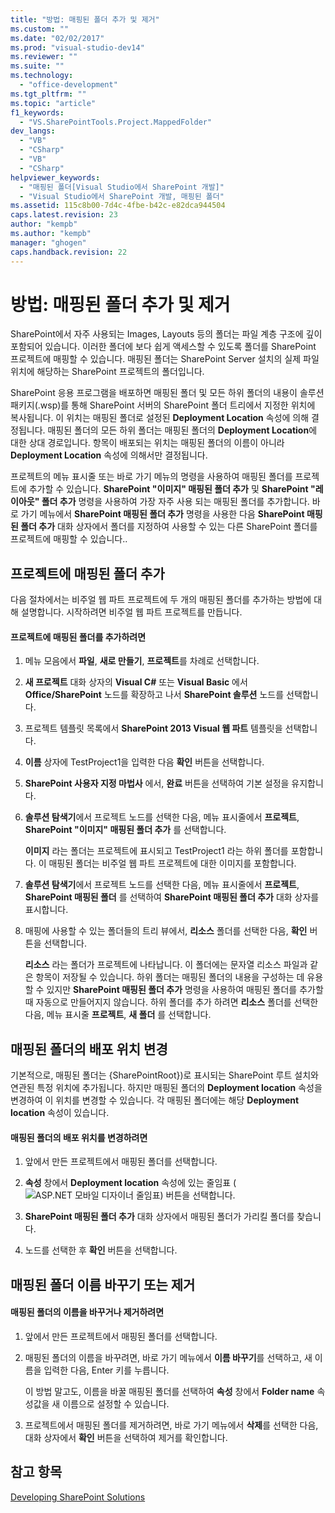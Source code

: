 ```yaml
---
title: "방법: 매핑된 폴더 추가 및 제거"
ms.custom: ""
ms.date: "02/02/2017"
ms.prod: "visual-studio-dev14"
ms.reviewer: ""
ms.suite: ""
ms.technology: 
  - "office-development"
ms.tgt_pltfrm: ""
ms.topic: "article"
f1_keywords: 
  - "VS.SharePointTools.Project.MappedFolder"
dev_langs: 
  - "VB"
  - "CSharp"
  - "VB"
  - "CSharp"
helpviewer_keywords: 
  - "매핑된 폴더[Visual Studio에서 SharePoint 개발]"
  - "Visual Studio에서 SharePoint 개발, 매핑된 폴더"
ms.assetid: 115c8b00-7d4c-4fbe-b42c-e82dca944504
caps.latest.revision: 23
author: "kempb"
ms.author: "kempb"
manager: "ghogen"
caps.handback.revision: 22
---
```

# 방법: 매핑된 폴더 추가 및 제거
  SharePoint에서 자주 사용되는 Images, Layouts 등의 폴더는 파일 계층 구조에 깊이 포함되어 있습니다.  이러한 폴더에 보다 쉽게 액세스할 수 있도록 폴더를 SharePoint 프로젝트에 매핑할 수 있습니다.  매핑된 폴더는 SharePoint Server 설치의 실제 파일 위치에 해당하는 SharePoint 프로젝트의 폴더입니다.  
  
 SharePoint 응용 프로그램을 배포하면 매핑된 폴더 및 모든 하위 폴더의 내용이 솔루션 패키지\(.wsp\)를 통해 SharePoint 서버의 SharePoint 폴더 트리에서 지정한 위치에 복사됩니다.  이 위치는 매핑된 폴더로 설정된 **Deployment Location** 속성에 의해 결정됩니다.  매핑된 폴더의 모든 하위 폴더는 매핑된 폴더의 **Deployment Location**에 대한 상대 경로입니다.  항목이 배포되는 위치는 매핑된 폴더의 이름이 아니라 **Deployment Location** 속성에 의해서만 결정됩니다.  
  
 프로젝트의 메뉴 표시줄 또는 바로 가기 메뉴의 명령을 사용하여 매핑된 폴더를 프로젝트에 추가할 수 있습니다.  **SharePoint "이미지" 매핑된 폴더 추가** 및 **SharePoint "레이아웃" 폴더 추가** 명령을 사용하여 가장 자주 사용 되는 매핑된 폴더를 추가합니다.  바로 가기 메뉴에서 **SharePoint 매핑된 폴더 추가** 명령을 사용한 다음 **SharePoint 매핑된 폴더 추가** 대화 상자에서 폴더를 지정하여 사용할 수 있는 다른 SharePoint 폴더를 프로젝트에 매핑할 수 있습니다..  
  
## 프로젝트에 매핑된 폴더 추가  
 다음 절차에서는 비주얼 웹 파트 프로젝트에 두 개의 매핑된 폴더를 추가하는 방법에 대해 설명합니다.  시작하려면 비주얼 웹 파트 프로젝트를 만듭니다.  
  
#### 프로젝트에 매핑된 폴더를 추가하려면  
  
1.  메뉴 모음에서 **파일**, **새로 만들기**, **프로젝트**를 차례로 선택합니다.  
  
2.  **새 프로젝트** 대화 상자의 **Visual C\#** 또는 **Visual Basic** 에서 **Office\/SharePoint** 노드를 확장하고 나서 **SharePoint 솔루션** 노드를 선택합니다.  
  
3.  프로젝트 템플릿 목록에서 **SharePoint 2013 Visual 웹 파트** 템플릿을 선택합니다.  
  
4.  **이름** 상자에 TestProject1을 입력한 다음 **확인** 버튼을 선택합니다.  
  
5.  **SharePoint 사용자 지정 마법사** 에서, **완료** 버튼을 선택하여 기본 설정을 유지합니다.  
  
6.  **솔루션 탐색기**에서 프로젝트 노드를 선택한 다음, 메뉴 표시줄에서 **프로젝트**, **SharePoint "이미지" 매핑된 폴더 추가** 를 선택합니다.  
  
     **이미지** 라는 폴더는 프로젝트에 표시되고 TestProject1 라는 하위 폴더를 포함합니다.  이 매핑된 폴더는 비주얼 웹 파트 프로젝트에 대한 이미지를 포함합니다.  
  
7.  **솔루션 탐색기**에서 프로젝트 노드를 선택한 다음, 메뉴 표시줄에서 **프로젝트**, **SharePoint 매핑된 폴더** 를 선택하여 **SharePoint 매핑된 폴더 추가** 대화 상자를 표시합니다.  
  
8.  매핑에 사용할 수 있는 폴더들의 트리 뷰에서, **리소스** 폴더를 선택한 다음, **확인** 버튼을 선택합니다.  
  
     **리소스** 라는 폴더가 프로젝트에 나타납니다.  이 폴더에는 문자열 리소스 파일과 같은 항목이 저장될 수 있습니다.  하위 폴더는 매핑된 폴더의 내용을 구성하는 데 유용할 수 있지만 **SharePoint 매핑된 폴더 추가** 명령을 사용하여 매핑된 폴더를 추가할 때 자동으로 만들어지지 않습니다.  하위 폴더를 추가 하려면 **리소스** 폴더를 선택한 다음, 메뉴 표시줄 **프로젝트**, **새 폴더** 를 선택합니다.  
  
## 매핑된 폴더의 배포 위치 변경  
 기본적으로, 매핑된 폴더는 {SharePointRoot}\)로 표시되는 SharePoint 루트 설치와 연관된 특정 위치에 추가됩니다.  하지만 매핑된 폴더의 **Deployment location** 속성을 변경하여 이 위치를 변경할 수 있습니다.  각 매핑된 폴더에는 해당 **Deployment location** 속성이 있습니다.  
  
#### 매핑된 폴더의 배포 위치를 변경하려면  
  
1.  앞에서 만든 프로젝트에서 매핑된 폴더를 선택합니다.  
  
2.  **속성** 창에서 **Deployment location** 속성에 있는 줄임표 \(![ASP.NET 모바일 디자이너 줄임표](~/sharepoint/media/mwellipsis.gif "ASP.NET 모바일 디자이너 줄임표")\) 버튼을 선택합니다.  
  
3.  **SharePoint 매핑된 폴더 추가** 대화 상자에서 매핑된 폴더가 가리킬 폴더를 찾습니다.  
  
4.  노드를 선택한 후 **확인** 버튼을 선택합니다.  
  
## 매핑된 폴더 이름 바꾸기 또는 제거  
  
#### 매핑된 폴더의 이름을 바꾸거나 제거하려면  
  
1.  앞에서 만든 프로젝트에서 매핑된 폴더를 선택합니다.  
  
2.  매핑된 폴더의 이름을 바꾸려면, 바로 가기 메뉴에서 **이름 바꾸기**를 선택하고, 새 이름을 입력한 다음, Enter 키를 누릅니다.  
  
     이 방법 말고도, 이름을 바꿀 매핑된 폴더를 선택하여 **속성** 창에서 **Folder name** 속성값을 새 이름으로 설정할 수 있습니다.  
  
3.  프로젝트에서 매핑된 폴더를 제거하려면, 바로 가기 메뉴에서 **삭제**를 선택한 다음, 대화 상자에서 **확인** 버튼을 선택하여 제거를 확인합니다.  
  
## 참고 항목  
 [Developing SharePoint Solutions](../sharepoint/developing-sharepoint-solutions.md)  
  
  